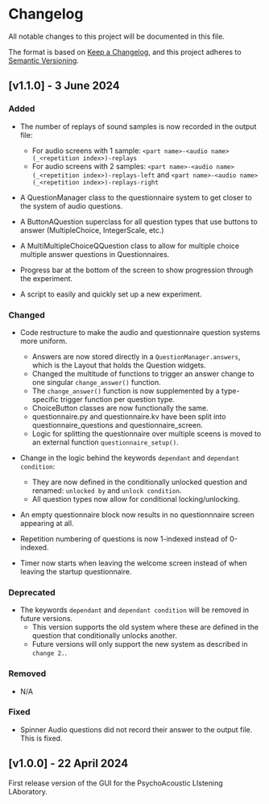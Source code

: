 # Changelog

All notable changes to this project will be documented in this file.

The format is based on [Keep a Changelog](https://keepachangelog.com/en/1.1.0/),
and this project adheres to [Semantic Versioning](https://semver.org/spec/v2.0.0.html).

[//]: # (## [Unreleased])

[//]: # (### Added)

[//]: # (### Changed)

[//]: # (### Deprecated)

[//]: # (### Removed)

[//]: # (### Fixed)

## [v1.1.0] - 3 June 2024

### Added
- The number of replays of sound samples is now recorded in the output file:
  - For audio screens with 1 sample: ```<part name>-<audio name>(_<repetition index>)-replays```
  - For audio screens with 2 samples: ```<part name>-<audio name>(_<repetition index>)-replays-left``` and 
```<part name>-<audio name>(_<repetition index>)-replays-right```


- A QuestionManager class to the questionnaire system to get closer to the system of audio questions.
- A ButtonAQuestion superclass for all question types that use buttons to answer (MultipleChoice, IntegerScale, etc.)
- A MultiMultipleChoiceQQuestion class to allow for multiple choice multiple answer questions in Questionnaires.
- Progress bar at the bottom of the screen to show progression through the experiment.
- A script to easily and quickly set up a new experiment.
  

### Changed
- Code restructure to make the audio and questionnaire question systems more uniform. 
  - Answers are now stored directly in a ```QuestionManager.answers```, which is the Layout that holds the Question widgets.
  - Changed the multitude of functions to trigger an answer change to one singular ```change_answer()``` function.
  - The ```change_answer()``` function is now supplemented by a type-specific trigger function per question type.
  - ChoiceButton classes are now functionally the same.
  - questionnaire.py and questionnaire.kv have been split into questionnaire_questions and questionnaire_screen.
  - Logic for splitting the questionnaire over multiple sceens is moved to an external function ```questionnaire_setup()```.


- Change in the logic behind the keywords ```dependant``` and ```dependant condition```:
  - They are now defined in the conditionally unlocked question and renamed: ```unlocked by``` and ```unlock condition```.
  - All question types now allow for conditional locking/unlocking.


- An empty questionnaire block now results in no questionnnaire screen appearing at all.
- Repetition numbering of questions is now 1-indexed instead of 0-indexed.
- Timer now starts when leaving the welcome screen instead of when leaving the startup questionnaire.

### Deprecated
- The keywords ```dependant``` and ```dependant condition``` will be removed in future versions.
  - This version supports the old system where these are defined in the question that conditionally unlocks another.
  - Future versions will only support the new system as described in ```change 2.```.

### Removed
- N/A

### Fixed
- Spinner Audio questions did not record their answer to the output file. This is fixed.



## [v1.0.0] - 22 April 2024

First release version of the GUI for the PsychoAcoustic LIstening LAboratory.
